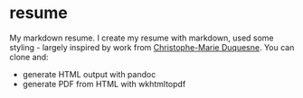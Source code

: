 resume
======

My markdown resume. 
I create my resume with markdown, used some styling - largely inspired by work from [Christophe-Marie Duquesne](https://resume.chmd.fr/).
You can clone and:
* generate HTML output with pandoc
* generate PDF from HTML with wkhtmltopdf

